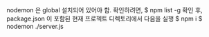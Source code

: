 nodemon 은 global 설치되어 있어야 함.
확인하려면,
$ npm list -g
확인 후, package.json 이 포함된 현재 프로젝트 디렉토리에서 다음을 실행
$ npm i
$ nodemon ./server.js